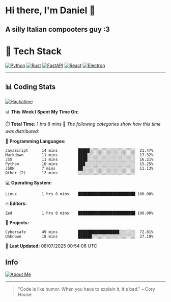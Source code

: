# Hi there, I'm Daniel 👋

## A silly Italian compooters guy :3

# 🚀 Tech Stack

[![Python](https://img.shields.io/badge/Python-3.13%2B-blue?style=for-the-badge&logo=python&logoColor=white)](https://www.python.org/)
[![Rust](https://img.shields.io/badge/Rust-1.87%2B-black?style=for-the-badge&logo=rust&logoColor=white)](https://www.rust-lang.org/)
[![FastAPI](https://img.shields.io/badge/FastAPI-0.110.0%2B-green?style=for-the-badge&logo=fastapi&logoColor=white)](https://fastapi.tiangolo.com/)
[![React](https://img.shields.io/badge/React-19.1.0%2B-blue?style=for-the-badge&logo=react&logoColor=white)](https://react.dev/)
[![Electron](https://img.shields.io/badge/Electron-36.2.0%2B-dark?style=for-the-badge&logo=electron&logoColor=white)](https://www.electronjs.org/)

---

## 📊 Coding Stats

[![Hackatime](https://img.shields.io/badge/Hackatime-Hack%20Club-orange?style=for-the-badge&logo=wakatime&logoColor=white)](https://hackatime.hackclub.com)

<!--START_SECTION:waka-->
📊 **This Week I Spent My Time On:**

⏱️ **Total Time:** 1 hrs 8 mins
📝 *The following categories show how this time was distributed:*

💬 **Programming Languages:**
```text
JavaScript      14 mins         █████░░░░░░░░░░░░░░░░░░░░  21.47%
Markdown        11 mins         ████░░░░░░░░░░░░░░░░░░░░░  17.32%
JSX             11 mins         ████░░░░░░░░░░░░░░░░░░░░░  16.21%
Python          10 mins         ███░░░░░░░░░░░░░░░░░░░░░░  15.25%
JSON            7 mins          ██░░░░░░░░░░░░░░░░░░░░░░░  11.13%
Other (2)       12 mins         ░░░░░░░░░░░░░░░░░░░░░░░░░
```

💻 **Operating System:**
```text
Linux           1 hrs 8 mins    █████████████████████████ 100.00%
```

🔥 **Editors:**
```text
Zed             1 hrs 8 mins    █████████████████████████ 100.00%
```

📁 **Projects:**
```text
Cybersafe       49 mins         ██████████████████░░░░░░░  72.81%
Unknown         18 mins         ██████░░░░░░░░░░░░░░░░░░░  27.19%
```

📅 **Last Updated:** 08/07/2025 00:54:06 UTC

<!--END_SECTION:waka-->


## Info
[![About Me](https://img.shields.io/badge/About--Me-black?style=for-the-badge&logo=numpy&logoColor=white)](https://danielscos.github.io/about_me)

---

> "Code is like humor. When you have to explain it, it's bad." – Cory House
